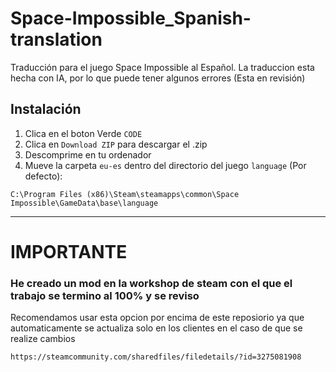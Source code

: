 # Space-Impossible_Spanish-translation
Traducción para el juego Space Impossible al Español.
La traduccion esta hecha con IA, por lo que puede tener algunos errores (Esta en revisión)

Instalación
-----
1. Clica en el boton Verde `CODE`
2. Clica en `Download ZIP` para descargar el .zip
3. Descomprime en tu ordenador
4. Mueve la carpeta `eu-es` dentro del directorio del juego `language` (Por defecto):
```
C:\Program Files (x86)\Steam\steamapps\common\Space Impossible\GameData\base\language
```

-----

# IMPORTANTE
### He creado un mod en la workshop de steam con el que el trabajo se termino al 100% y se reviso

Recomendamos usar esta opcion por encima de este reposiorio ya que automaticamente se actualiza solo en los clientes en el caso de que se realize cambios
```
https://steamcommunity.com/sharedfiles/filedetails/?id=3275081908
```
